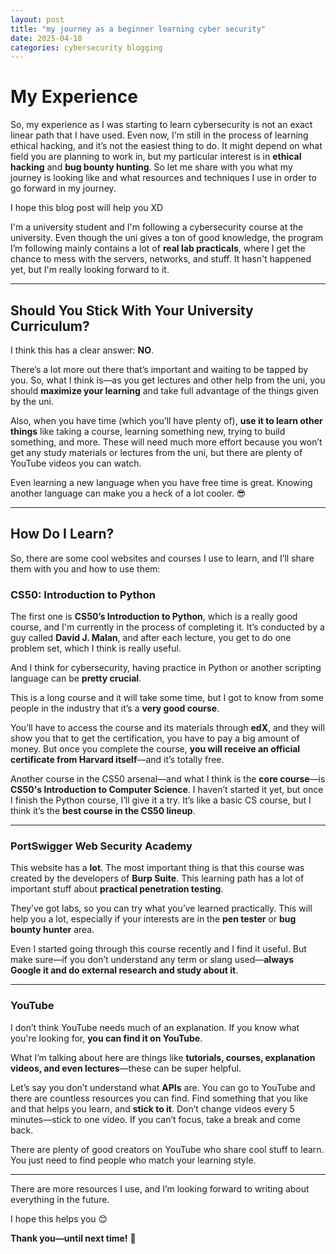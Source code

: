 ```yaml
---
layout: post
title: "my journey as a beginner learning cyber security"
date: 2025-04-18
categories: cybersecurity blogging
---
```


# My Experience

So, my experience as I was starting to learn cybersecurity is not an exact linear path that I have used. Even now, I'm still in the process of learning ethical hacking, and it’s not the easiest thing to do. It might depend on what field you are planning to work in, but my particular interest is in **ethical hacking** and **bug bounty hunting**. So let me share with you what my journey is looking like and what resources and techniques I use in order to go forward in my journey.

I hope this blog post will help you XD

I'm a university student and I'm following a cybersecurity course at the university. Even though the uni gives a ton of good knowledge, the program I’m following mainly contains a lot of **real lab practicals**, where I get the chance to mess with the servers, networks, and stuff. It hasn't happened yet, but I'm really looking forward to it.

---

## Should You Stick With Your University Curriculum?

I think this has a clear answer: **NO**.

There’s a lot more out there that’s important and waiting to be tapped by you. So, what I think is—as you get lectures and other help from the uni, you should **maximize your learning** and take full advantage of the things given by the uni.

Also, when you have time (which you’ll have plenty of), **use it to learn other things** like taking a course, learning something new, trying to build something, and more. These will need much more effort because you won’t get any study materials or lectures from the uni, but there are plenty of YouTube videos you can watch.

Even learning a new language when you have free time is great. Knowing another language can make you a heck of a lot cooler. 😎

---

## How Do I Learn?

So, there are some cool websites and courses I use to learn, and I’ll share them with you and how to use them:

### CS50: Introduction to Python

The first one is **CS50’s Introduction to Python**, which is a really good course, and I'm currently in the process of completing it. It’s conducted by a guy called **David J. Malan**, and after each lecture, you get to do one problem set, which I think is really useful.

And I think for cybersecurity, having practice in Python or another scripting language can be **pretty crucial**.

This is a long course and it will take some time, but I got to know from some people in the industry that it’s a **very good course**.

You’ll have to access the course and its materials through **edX**, and they will show you that to get the certification, you have to pay a big amount of money. But once you complete the course, **you will receive an official certificate from Harvard itself**—and it’s totally free.

Another course in the CS50 arsenal—and what I think is the **core course**—is **CS50's Introduction to Computer Science**. I haven’t started it yet, but once I finish the Python course, I’ll give it a try. It’s like a basic CS course, but I think it’s the **best course in the CS50 lineup**.

---

### PortSwigger Web Security Academy

This website has a **lot**. The most important thing is that this course was created by the developers of **Burp Suite**. This learning path has a lot of important stuff about **practical penetration testing**.

They’ve got labs, so you can try what you’ve learned practically. This will help you a lot, especially if your interests are in the **pen tester** or **bug bounty hunter** area.

Even I started going through this course recently and I find it useful. But make sure—if you don’t understand any term or slang used—**always Google it and do external research and study about it**.

---

### YouTube

I don’t think YouTube needs much of an explanation. If you know what you're looking for, **you can find it on YouTube**.

What I’m talking about here are things like **tutorials, courses, explanation videos, and even lectures**—these can be super helpful.

Let’s say you don’t understand what **APIs** are. You can go to YouTube and there are countless resources you can find. Find something that you like and that helps you learn, and **stick to it**. Don’t change videos every 5 minutes—stick to one video. If you can’t focus, take a break and come back.

There are plenty of good creators on YouTube who share cool stuff to learn. You just need to find people who match your learning style.

---

There are more resources I use, and I’m looking forward to writing about everything in the future.

I hope this helps you 😊

**Thank you—until next time!** 👋
